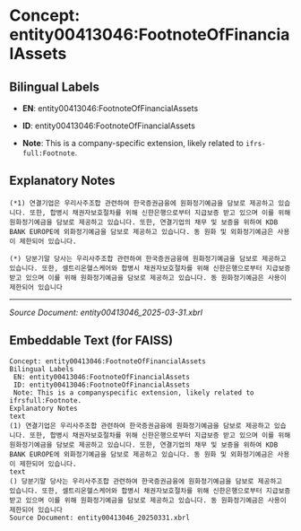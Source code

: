 # Concept: entity00413046:FootnoteOfFinancialAssets

## Bilingual Labels
- **EN**: entity00413046:FootnoteOfFinancialAssets

- **ID**: entity00413046:FootnoteOfFinancialAssets
- **Note**: This is a company-specific extension, likely related to `ifrs-full:Footnote`.

## Explanatory Notes
```text
(*1) 연결기업은 우리사주조합 관련하여 한국증권금융에 원화정기예금을 담보로 제공하고 있습니다. 또한, 합병시 채권자보호절차를 위해 신한은행으로부터 지급보증 받고 있으며 이를 위해 원화정기예금을 담보로 제공하고 있습니다. 또한, 연결기업의 채무 및 보증을 위하여 KDB BANK EUROPE에 외화정기예금을 담보로 제공하고 있습니다. 동 원화 및 외화정기예금은 사용이 제한되어 있습니다.
```
```text
(*) 당분기말 당사는 우리사주조합 관련하여 한국증권금융에 원화정기예금을 담보로 제공하고 있습니다. 또한, 셀트리온헬스케어와 합병시 채권자보호절차를 위해 신한은행으로부터 지급보증 받고 있으며 이를 위해 원화정기예금을 담보로 제공하고 있습니다. 동 원화정기예금은 사용이 제한되어 있습니다
```

---
*Source Document: entity00413046_2025-03-31.xbrl*
## Embeddable Text (for FAISS)
```text
Concept: entity00413046:FootnoteOfFinancialAssets
Bilingual Labels
 EN: entity00413046:FootnoteOfFinancialAssets
 ID: entity00413046:FootnoteOfFinancialAssets
 Note: This is a companyspecific extension, likely related to ifrsfull:Footnote.
Explanatory Notes
text
(1) 연결기업은 우리사주조합 관련하여 한국증권금융에 원화정기예금을 담보로 제공하고 있습니다. 또한, 합병시 채권자보호절차를 위해 신한은행으로부터 지급보증 받고 있으며 이를 위해 원화정기예금을 담보로 제공하고 있습니다. 또한, 연결기업의 채무 및 보증을 위하여 KDB BANK EUROPE에 외화정기예금을 담보로 제공하고 있습니다. 동 원화 및 외화정기예금은 사용이 제한되어 있습니다.
text
() 당분기말 당사는 우리사주조합 관련하여 한국증권금융에 원화정기예금을 담보로 제공하고 있습니다. 또한, 셀트리온헬스케어와 합병시 채권자보호절차를 위해 신한은행으로부터 지급보증 받고 있으며 이를 위해 원화정기예금을 담보로 제공하고 있습니다. 동 원화정기예금은 사용이 제한되어 있습니다
Source Document: entity00413046_20250331.xbrl
```